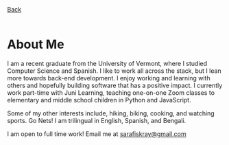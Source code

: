 <div class="back">
<a href="https://sarafiskray.github.io/"> 
<div class="back">
<i style="font-size: 20px;" class="fa fa-chevron-left"></i> Back 
</div>
</a></div>
<br>

<h1 class="page-title">About Me</h1>

I am a recent graduate from the University of Vermont, where I studied Computer Science and Spanish.  I like to work all across the stack, but I lean more towards back-end development.  I enjoy working and learning with others and hopefully building software that has a positive impact. I currently work part-time with Juni Learning, teaching one-on-one Zoom classes to elementary and middle school children in Python and JavaScript.

Some of my other interests include, hiking, biking, cooking, and watching sports.  Go Nets!  I am trilingual in English, Spanish, and Bengali.

I am open to full time work!
Email me at <a href="mailto:sarafiskray@gmail.com">sarafiskray@gmail.com</a>